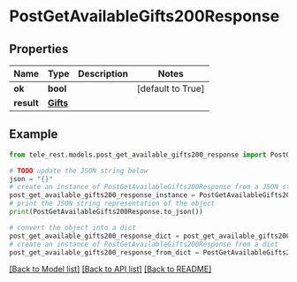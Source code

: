 # PostGetAvailableGifts200Response


## Properties

Name | Type | Description | Notes
------------ | ------------- | ------------- | -------------
**ok** | **bool** |  | [default to True]
**result** | [**Gifts**](Gifts.md) |  | 

## Example

```python
from tele_rest.models.post_get_available_gifts200_response import PostGetAvailableGifts200Response

# TODO update the JSON string below
json = "{}"
# create an instance of PostGetAvailableGifts200Response from a JSON string
post_get_available_gifts200_response_instance = PostGetAvailableGifts200Response.from_json(json)
# print the JSON string representation of the object
print(PostGetAvailableGifts200Response.to_json())

# convert the object into a dict
post_get_available_gifts200_response_dict = post_get_available_gifts200_response_instance.to_dict()
# create an instance of PostGetAvailableGifts200Response from a dict
post_get_available_gifts200_response_from_dict = PostGetAvailableGifts200Response.from_dict(post_get_available_gifts200_response_dict)
```
[[Back to Model list]](../README.md#documentation-for-models) [[Back to API list]](../README.md#documentation-for-api-endpoints) [[Back to README]](../README.md)


